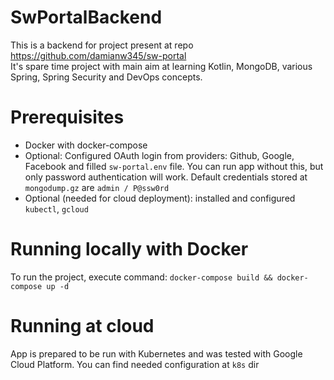# SwPortalBackend

This is a backend for project present at repo https://github.com/damianw345/sw-portal  
It's spare time project with main aim at learning Kotlin, MongoDB, various Spring, Spring Security and DevOps concepts.  

# Prerequisites
- Docker with docker-compose
- Optional: Configured OAuth login from providers: Github, Google, Facebook and filled `sw-portal.env` file. 
You can run app without this, but only password authentication will work. 
Default credentials stored at `mongodump.gz` are `admin / P@ssw0rd`
- Optional (needed for cloud deployment): installed and configured `kubectl`, `gcloud`

# Running locally with Docker
To run the project, execute command: `docker-compose build && docker-compose up -d`

# Running at cloud
App is prepared to be run with Kubernetes and was tested with Google Cloud Platform. You can find needed configuration at `k8s` dir